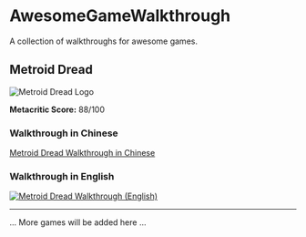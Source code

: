 # AwesomeGameWalkthrough

A collection of walkthroughs for awesome games.

## Metroid Dread

![Metroid Dread Logo](https://www.metacritic.com/a/img/catalog/provider/6/12/6-1-803951-52.jpg)

**Metacritic Score:** 88/100

### Walkthrough in Chinese

[Metroid Dread Walkthrough in Chinese](https://www.bilibili.com/video/BV19q4y197jG)

### Walkthrough in English

[![Metroid Dread Walkthrough (English)](https://img.youtube.com/vi/7_YC7IW1zCU/0.jpg)](https://www.youtube.com/watch?v=7_YC7IW1zCU "Metroid Dread Walkthrough (English)")



---

... More games will be added here ...